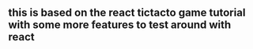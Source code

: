 ## this is based on the react tictacto game tutorial with some more features to test around with react
